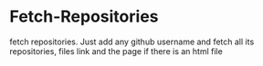 # Fetch-Repositories
fetch repositories. Just add any github username and fetch all its repositories, files link and the page if there is an html file
